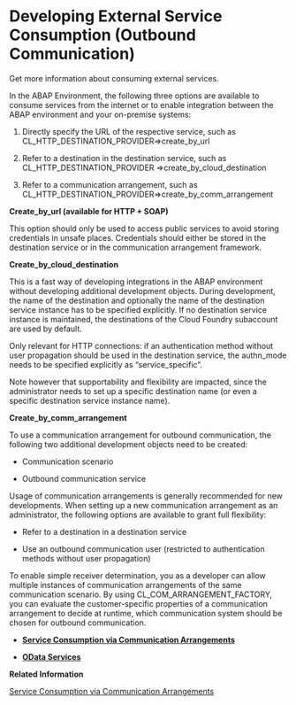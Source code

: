 <!-- loiof871712b816943b0ab5e04b60799e518 -->

# Developing External Service Consumption \(Outbound Communication\)

Get more information about consuming external services.

In the ABAP Environment, the following three options are available to consume services from the internet or to enable integration between the ABAP environment and your on-premise systems:

1.  Directly specify the URL of the respective service, such as CL\_HTTP\_DESTINATION\_PROVIDER=\>create\_by\_url

2.  Refer to a destination in the destination service, such as CL\_HTTP\_DESTINATION\_PROVIDER =\>create\_by\_cloud\_destination

3.  Refer to a communication arrangement, such as CL\_HTTP\_DESTINATION\_PROVIDER=\>create\_by\_comm\_arrangement


**Create\_by\_url \(available for HTTP + SOAP\)**

This option should only be used to access public services to avoid storing credentials in unsafe places. Credentials should either be stored in the destination service or in the communication arrangement framework.

**Create\_by\_cloud\_destination**

This is a fast way of developing integrations in the ABAP environment without developing additional development objects. During development, the name of the destination and optionally the name of the destination service instance has to be specified explicitly. If no destination service instance is maintained, the destinations of the Cloud Foundry subaccount are used by default.

Only relevant for HTTP connections: if an authentication method without user propagation should be used in the destination service, the authn\_mode needs to be specified explicitly as “service\_specific”.

Note however that supportability and flexibility are impacted, since the administrator needs to set up a specific destination name \(or even a specific destination service instance name\).

**Create\_by\_comm\_arrangement**

To use a communication arrangement for outbound communication, the following two additional development objects need to be created:

-   Communication scenario

-   Outbound communication service


Usage of communication arrangements is generally recommended for new developments. When setting up a new communication arrangement as an administrator, the following options are available to grant full flexibility:

-   Refer to a destination in a destination service

-   Use an outbound communication user \(restricted to authentication methods without user propagation\)


To enable simple receiver determination, you as a developer can allow multiple instances of communication arrangements of the same communication scenario. By using CL\_COM\_ARRANGEMENT\_FACTORY, you can evaluate the customer-specific properties of a communication arrangement to decide at runtime, which communication system should be chosen for outbound communication.

-   **[Service Consumption via Communication Arrangements](Service_Consumption_via_Communication_Arrangements_86aece6.md "")**  

-   **[OData Services](OData_Services_811b523.md "")**  


**Related Information**  


[Service Consumption via Communication Arrangements](Service_Consumption_via_Communication_Arrangements_86aece6.md "")

